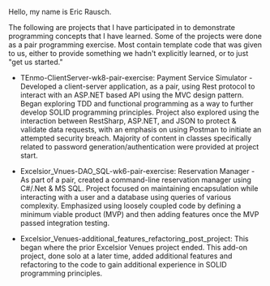 Hello, my name is Eric Rausch.

The following are projects that I have participated in to demonstrate programming concepts that I have learned.  Some of the projects were done as a pair programming exercise.  Most contain template code that was given to us, either to provide something we hadn't explicitly learned, or to just "get us started."

* TEnmo-ClientServer-wk8-pair-exercise:
	Payment Service Simulator - Developed a client-server application, as a pair, using Rest protocol to interact with an ASP.NET based API using the MVC design pattern.   Began exploring TDD and functional programming as a way to further develop SOLID programming principles.   Project also explored using the interaction between RestSharp, ASP.NET, and JSON to protect & validate data requests, with an emphasis on using Postman to initiate an attempted security breach.  Majority of content in classes specifically related to password generation/authentication were provided at project start.

* Excelsior_Vnues-DAO_SQL-wk6-pair-exercise:
	Reservation Manager - As part of a pair, created a command-line reservation manager using C#/.Net & MS SQL.  Project focused on maintaining encapsulation while interacting with a user and a database using queries of various complexity.  Emphasized using loosely coupled code by defining a minimum viable product (MVP) and then adding features once the MVP passed integration testing.

* Excelsior_Venues-additional_features_refactoring_post_project:
	This began where the prior Excelsior Venues project ended.  This add-on project, done solo at a later time, added additional features and refactoring to the code to gain additional experience in SOLID programming principles.


